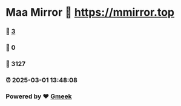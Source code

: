 # Maa Mirror :link: https://mmirror.top 
### :page_facing_up: [3](https://mmirror.top/tag.html) 
### :speech_balloon: 0 
### :hibiscus: 3127 
### :alarm_clock: 2025-03-01 13:48:08 
### Powered by :heart: [Gmeek](https://github.com/Meekdai/Gmeek)
